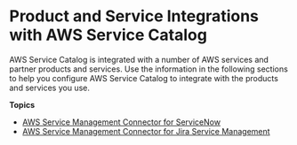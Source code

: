 # Product and Service Integrations with AWS Service Catalog<a name="integrations"></a>

AWS Service Catalog is integrated with a number of AWS services and partner products and services\. Use the information in the following sections to help you configure AWS Service Catalog to integrate with the products and services you use\.

**Topics**
+ [AWS Service Management Connector for ServiceNow](integrations-servicenow.md)
+ [AWS Service Management Connector for Jira Service Management](integrations-jiraservicedesk.md)
